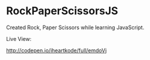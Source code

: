 RockPaperScissorsJS
===================

Created Rock, Paper Scissors  while learning JavaScript.

Live View:

http://codepen.io/iheartkode/full/emdoVj






